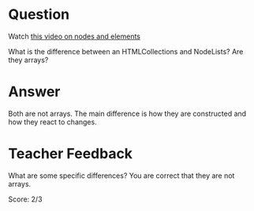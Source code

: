 # Question
Watch [this video on nodes and elements](https://www.youtube.com/watch?v=rhvec8cXLlo)

What is the difference between an HTMLCollections and NodeLists? Are they arrays?

# Answer
Both are not arrays. The main difference is how they are constructed and how they react to changes.

# Teacher Feedback
What are some specific differences? You are correct that they are not arrays. 

Score: 2/3